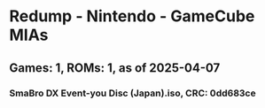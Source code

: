 # Redump - Nintendo - GameCube MIAs
## Games: 1, ROMs: 1, as of 2025-04-07

### SmaBro DX Event-you Disc (Japan).iso, CRC: 0dd683ce
